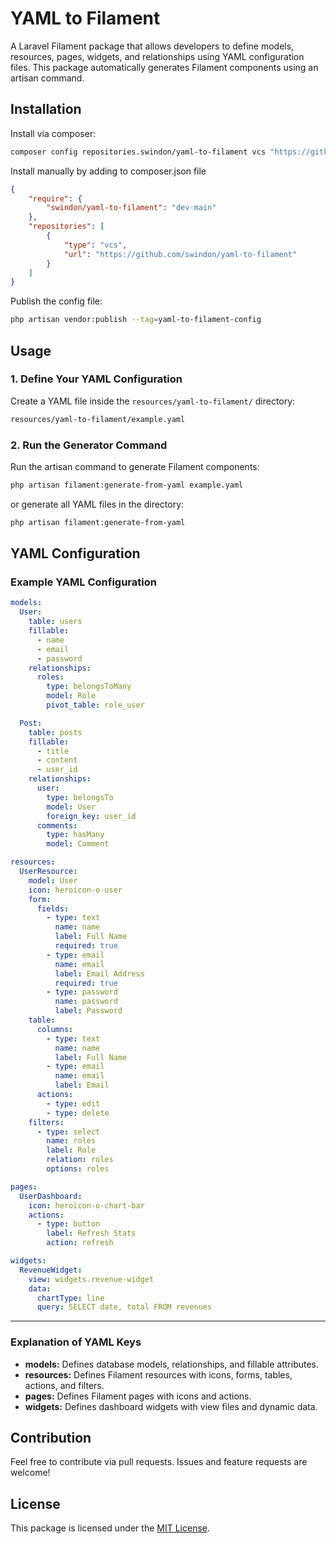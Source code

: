 # YAML to Filament

A Laravel Filament package that allows developers to define models, resources, pages, widgets, and relationships using YAML configuration files. This package automatically generates Filament components using an artisan command.

## Installation

Install via composer:

```sh
composer config repositories.swindon/yaml-to-filament vcs "https://github.com/swindon/yaml-to-filament" && composer require swindon/yaml-to-filament:dev-main
```

Install manually by adding to composer.json file

```json
{
    "require": {
        "swindon/yaml-to-filament": "dev-main"
    },
    "repositories": [
        {
            "type": "vcs",
            "url": "https://github.com/swindon/yaml-to-filament"
        }
    ]
}
```

Publish the config file:

```sh
php artisan vendor:publish --tag=yaml-to-filament-config
```

## Usage

### 1. Define Your YAML Configuration

Create a YAML file inside the `resources/yaml-to-filament/` directory:

```sh
resources/yaml-to-filament/example.yaml
```

### 2. Run the Generator Command

Run the artisan command to generate Filament components:

```sh
php artisan filament:generate-from-yaml example.yaml
```

or generate all YAML files in the directory:

```sh
php artisan filament:generate-from-yaml
```

## YAML Configuration

### **Example YAML Configuration**
```yaml
models:
  User:
    table: users
    fillable:
      - name
      - email
      - password
    relationships:
      roles:
        type: belongsToMany
        model: Role
        pivot_table: role_user

  Post:
    table: posts
    fillable:
      - title
      - content
      - user_id
    relationships:
      user:
        type: belongsTo
        model: User
        foreign_key: user_id
      comments:
        type: hasMany
        model: Comment

resources:
  UserResource:
    model: User
    icon: heroicon-o-user
    form:
      fields:
        - type: text
          name: name
          label: Full Name
          required: true
        - type: email
          name: email
          label: Email Address
          required: true
        - type: password
          name: password
          label: Password
    table:
      columns:
        - type: text
          name: name
          label: Full Name
        - type: email
          name: email
          label: Email
      actions:
        - type: edit
        - type: delete
    filters:
      - type: select
        name: roles
        label: Role
        relation: roles
        options: roles

pages:
  UserDashboard:
    icon: heroicon-o-chart-bar
    actions:
      - type: button
        label: Refresh Stats
        action: refresh

widgets:
  RevenueWidget:
    view: widgets.revenue-widget
    data:
      chartType: line
      query: SELECT date, total FROM revenues
```

---

### **Explanation of YAML Keys**
- **models:** Defines database models, relationships, and fillable attributes.
- **resources:** Defines Filament resources with icons, forms, tables, actions, and filters.
- **pages:** Defines Filament pages with icons and actions.
- **widgets:** Defines dashboard widgets with view files and dynamic data.

## Contribution

Feel free to contribute via pull requests. Issues and feature requests are welcome!

## License

This package is licensed under the [MIT License](https://opensource.org/licenses/MIT).